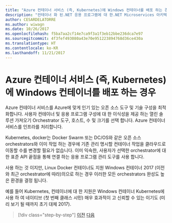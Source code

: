 ```yaml
---
title: "Azure 컨테이너 서비스 (즉, Kubernetes)에 Windows 컨테이너를 배포 하는 경우"
description: "컨테이너 화 된.NET 응용 프로그램에 대 한.NET Microservices 아키텍처 | Azure 컨테이너 서비스 (즉, Kubernetes)에 Windows 컨테이너를 배포 하는 경우"
author: CESARDELATORRE
ms.author: wiwagn
ms.date: 10/26/2017
ms.openlocfilehash: f5ba7aa2cf14e7ca9f3a1f3eb12bbe236dca7e97
ms.sourcegitcommit: 4f3fef493080a43e70e951223894768d36ce430a
ms.translationtype: HT
ms.contentlocale: ko-KR
ms.lasthandoff: 11/21/2017
---
```

# <a name="when-to-deploy-windows-containers-to-azure-container-service-that-is-kubernetes"></a>Azure 컨테이너 서비스 (즉, Kubernetes)에 Windows 컨테이너를 배포 하는 경우

Azure 컨테이너 서비스를 Azure에 맞게 인기 있는 오픈 소스 도구 및 기술 구성을 최적화합니다. 사용자 컨테이너 및 응용 프로그램 구성에 대 한 이식성을 제공 하는 열린 솔루션 가져오기 Orchestrator 도구, 호스트, 수 및 크기를 선택 합니다. Azure 컨테이너 서비스를 인프라를 처리합니다.

Kubernetes, docker는 Docker Swarm 또는 DC/OS와 같은 오픈 소스 orchestrators와 이미 작업 하는 경우에 기존 관리 명시할 컨테이너 작업을 클라우드로 이동할 수를 변경할 필요가 없습니다. 이미 익숙한, 사용자가 선택한 orchestrator에 대 한 표준 API 끝점을 통해 연결 하는 응용 프로그램 관리 도구를 사용 합니다.

사용 하는 것 이지만, Linux Docker 컨테이너도 지원 Windows 컨테이너 2017 (이전와 최근 orchestrator에 따라)의으로 하는 경우 이러한 모든 orchestrators 완성도 높은 환경을 결정 됩니다.

예를 들어 Kubernetes, 컨테이너에 대 한 지원은 Windows 컨테이너 Kubernetes에 사용 하 여 네이티브 (첫 번째 클래스 시민) 매우 효과적이 고 신뢰할 수 있는 이기도 (미리 보기 될 때까지 초기 대체 2017).

>[!div class="step-by-step"]
[이전](when-to-deploy-windows-containers-to-service-fabric.md)
[다음](build-resilient-services-ready-for-the-cloud-embrace-transient-failures-in-the-cloud.md)
